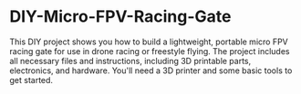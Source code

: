 # DIY-Micro-FPV-Racing-Gate
This DIY project shows you how to build a lightweight, portable micro FPV racing gate for use in drone racing or freestyle flying. The project includes all necessary files and instructions, including 3D printable parts, electronics, and hardware. You'll need a 3D printer and some basic tools to get started.
